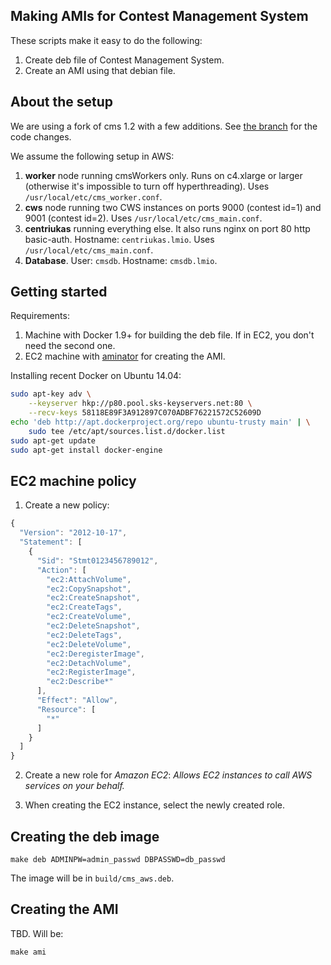 Making AMIs for Contest Management System
-----------------------------------------

These scripts make it easy to do the following:

1. Create deb file of Contest Management System.
2. Create an AMI using that debian file.

About the setup
---------------

We are using a fork of cms 1.2 with a few additions. See [the
branch](https://github.com/lmio/cms/tree/lmio2015) for the code changes.

We assume the following setup in AWS:

1. **worker** node running cmsWorkers only. Runs on c4.xlarge or larger
   (otherwise it's impossible to turn off hyperthreading). Uses
`/usr/local/etc/cms_worker.conf`.
2. **cws** node running two CWS instances on ports 9000 (contest id=1) and 9001
   (contest id=2). Uses `/usr/local/etc/cms_main.conf`.
3. **centriukas** running everything else. It also runs nginx on port 80 http
   basic-auth. Hostname: `centriukas.lmio`. Uses
`/usr/local/etc/cms_main.conf`.
4. **Database**. User: `cmsdb`. Hostname: `cmsdb.lmio`.

Getting started
---------------

Requirements:

1. Machine with Docker 1.9+ for building the deb file. If in EC2, you don't
   need the second one.
2. EC2 machine with [aminator](https://github.com/Netflix/aminator) for
   creating the AMI.

Installing recent Docker on Ubuntu 14.04:

```bash
sudo apt-key adv \
    --keyserver hkp://p80.pool.sks-keyservers.net:80 \
    --recv-keys 58118E89F3A912897C070ADBF76221572C52609D
echo 'deb http://apt.dockerproject.org/repo ubuntu-trusty main' | \
    sudo tee /etc/apt/sources.list.d/docker.list
sudo apt-get update
sudo apt-get install docker-engine
```

EC2 machine policy
------------------

1. Create a new policy:

```javascript
{
  "Version": "2012-10-17",
  "Statement": [
    {
      "Sid": "Stmt0123456789012",
      "Action": [
        "ec2:AttachVolume",
        "ec2:CopySnapshot",
        "ec2:CreateSnapshot",
        "ec2:CreateTags",
        "ec2:CreateVolume",
        "ec2:DeleteSnapshot",
        "ec2:DeleteTags",
        "ec2:DeleteVolume",
        "ec2:DeregisterImage",
        "ec2:DetachVolume",
        "ec2:RegisterImage",
        "ec2:Describe*"
      ],
      "Effect": "Allow",
      "Resource": [
        "*"
      ]
    }
  ]
}
```

2. Create a new role for *Amazon EC2*: *Allows EC2 instances to call AWS
   services on your behalf.*

3. When creating the EC2 instance, select the newly created role.

Creating the deb image
----------------------

```
make deb ADMINPW=admin_passwd DBPASSWD=db_passwd
```

The image will be in `build/cms_aws.deb`.

Creating the AMI
----------------

TBD. Will be:

```
make ami
```
